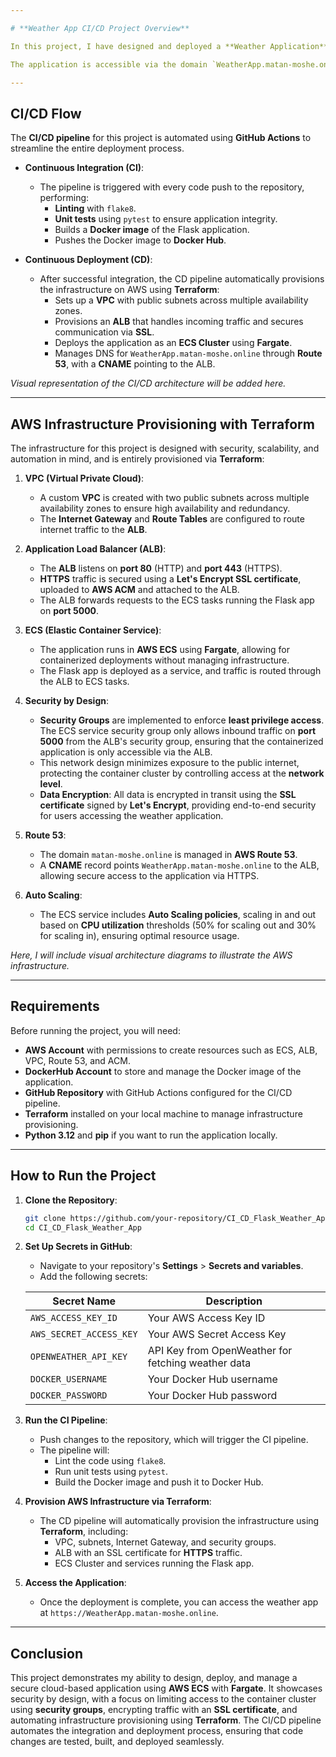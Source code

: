 ```yaml
---

# **Weather App CI/CD Project Overview**

In this project, I have designed and deployed a **Weather Application** using **Python Flask**, which fetches real-time weather data from the **OpenWeather API**. The application is containerized using **Docker** and deployed on **AWS ECS (Elastic Container Service)** with **Fargate** to handle the container orchestration. All infrastructure resources are provisioned using **Terraform**, ensuring a secure, scalable, and automated deployment process.

The application is accessible via the domain `WeatherApp.matan-moshe.online`, managed through **AWS Route 53**. Traffic is routed securely through an **Application Load Balancer (ALB)** with **HTTPS** enabled, secured by a **Let's Encrypt SSL certificate** that is uploaded to **AWS Certificate Manager (ACM)**. This ensures encrypted communication between users and the application.

---
```


## **CI/CD Flow**

The **CI/CD pipeline** for this project is automated using **GitHub Actions** to streamline the entire deployment process.

- **Continuous Integration (CI)**:
    - The pipeline is triggered with every code push to the repository, performing:
        - **Linting** with `flake8`.
        - **Unit tests** using `pytest` to ensure application integrity.
        - Builds a **Docker image** of the Flask application.
        - Pushes the Docker image to **Docker Hub**.

- **Continuous Deployment (CD)**:
    - After successful integration, the CD pipeline automatically provisions the infrastructure on AWS using **Terraform**:
        - Sets up a **VPC** with public subnets across multiple availability zones.
        - Provisions an **ALB** that handles incoming traffic and secures communication via **SSL**.
        - Deploys the application as an **ECS Cluster** using **Fargate**.
        - Manages DNS for `WeatherApp.matan-moshe.online` through **Route 53**, with a **CNAME** pointing to the ALB.

*Visual representation of the CI/CD architecture will be added here.*

---

## **AWS Infrastructure Provisioning with Terraform**

The infrastructure for this project is designed with security, scalability, and automation in mind, and is entirely provisioned via **Terraform**:

1. **VPC (Virtual Private Cloud)**:
    - A custom **VPC** is created with two public subnets across multiple availability zones to ensure high availability and redundancy.
    - The **Internet Gateway** and **Route Tables** are configured to route internet traffic to the **ALB**.

2. **Application Load Balancer (ALB)**:
    - The **ALB** listens on **port 80** (HTTP) and **port 443** (HTTPS).
    - **HTTPS** traffic is secured using a **Let's Encrypt SSL certificate**, uploaded to **AWS ACM** and attached to the ALB.
    - The ALB forwards requests to the ECS tasks running the Flask app on **port 5000**.

3. **ECS (Elastic Container Service)**:
    - The application runs in **AWS ECS** using **Fargate**, allowing for containerized deployments without managing infrastructure.
    - The Flask app is deployed as a service, and traffic is routed through the ALB to ECS tasks.

4. **Security by Design**:
    - **Security Groups** are implemented to enforce **least privilege access**. The ECS service security group only allows inbound traffic on **port 5000** from the ALB's security group, ensuring that the containerized application is only accessible via the ALB.
    - This network design minimizes exposure to the public internet, protecting the container cluster by controlling access at the **network level**.
    - **Data Encryption**: All data is encrypted in transit using the **SSL certificate** signed by **Let's Encrypt**, providing end-to-end security for users accessing the weather application.

5. **Route 53**:
    - The domain `matan-moshe.online` is managed in **AWS Route 53**.
    - A **CNAME** record points `WeatherApp.matan-moshe.online` to the ALB, allowing secure access to the application via HTTPS.

6. **Auto Scaling**:
    - The ECS service includes **Auto Scaling policies**, scaling in and out based on **CPU utilization** thresholds (50% for scaling out and 30% for scaling in), ensuring optimal resource usage.

*Here, I will include visual architecture diagrams to illustrate the AWS infrastructure.*

---

## **Requirements**

Before running the project, you will need:

- **AWS Account** with permissions to create resources such as ECS, ALB, VPC, Route 53, and ACM.
- **DockerHub Account** to store and manage the Docker image of the application.
- **GitHub Repository** with GitHub Actions configured for the CI/CD pipeline.
- **Terraform** installed on your local machine to manage infrastructure provisioning.
- **Python 3.12** and **pip** if you want to run the application locally.

---

## **How to Run the Project**

1. **Clone the Repository**:
   ```bash
   git clone https://github.com/your-repository/CI_CD_Flask_Weather_App.git
   cd CI_CD_Flask_Weather_App
   ```

2. **Set Up Secrets in GitHub**:
   - Navigate to your repository's **Settings** > **Secrets and variables**.
   - Add the following secrets:

   | Secret Name               | Description                                      |
   |---------------------------|--------------------------------------------------|
   | `AWS_ACCESS_KEY_ID`        | Your AWS Access Key ID                           |
   | `AWS_SECRET_ACCESS_KEY`    | Your AWS Secret Access Key                       |
   | `OPENWEATHER_API_KEY`      | API Key from OpenWeather for fetching weather data|
   | `DOCKER_USERNAME`          | Your Docker Hub username                         |
   | `DOCKER_PASSWORD`          | Your Docker Hub password                         |

3. **Run the CI Pipeline**:
   - Push changes to the repository, which will trigger the CI pipeline.
   - The pipeline will:
     - Lint the code using `flake8`.
     - Run unit tests using `pytest`.
     - Build the Docker image and push it to Docker Hub.

4. **Provision AWS Infrastructure via Terraform**:
   - The CD pipeline will automatically provision the infrastructure using **Terraform**, including:
     - VPC, subnets, Internet Gateway, and security groups.
     - ALB with an SSL certificate for **HTTPS** traffic.
     - ECS Cluster and services running the Flask app.

5. **Access the Application**:
   - Once the deployment is complete, you can access the weather app at `https://WeatherApp.matan-moshe.online`.

---

## **Conclusion**

This project demonstrates my ability to design, deploy, and manage a secure cloud-based application using **AWS ECS** with **Fargate**. It showcases security by design, with a focus on limiting access to the container cluster using **security groups**, encrypting traffic with an **SSL certificate**, and automating infrastructure provisioning using **Terraform**. The CI/CD pipeline automates the integration and deployment process, ensuring that code changes are tested, built, and deployed seamlessly.

